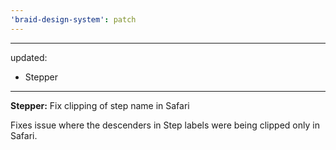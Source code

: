 ```yaml
---
'braid-design-system': patch
---
```


---
updated:
  - Stepper
---

**Stepper:** Fix clipping of step name in Safari

Fixes issue where the descenders in Step labels were being clipped only in Safari.
